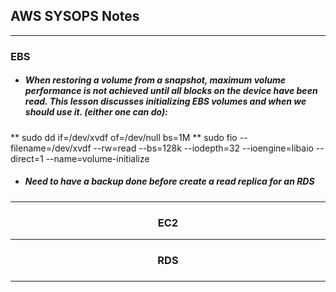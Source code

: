 ## AWS SYSOPS Notes
* * *

### EBS
* ##### When restoring a volume from a snapshot, maximum volume performance is not achieved until all blocks on the device have been read. This lesson discusses initializing EBS volumes and when we should use it. (either one can do):
** sudo dd if=/dev/xvdf of=/dev/null bs=1M
** sudo fio --filename=/dev/xvdf --rw=read --bs=128k --iodepth=32 --ioengine=libaio --direct=1 --name=volume-initialize</br>
* ##### Need to have a backup done before create a read replica for an RDS


* * *
### <center>EC2



* * *
### <center>RDS
#####



* * *
### <center>
 
